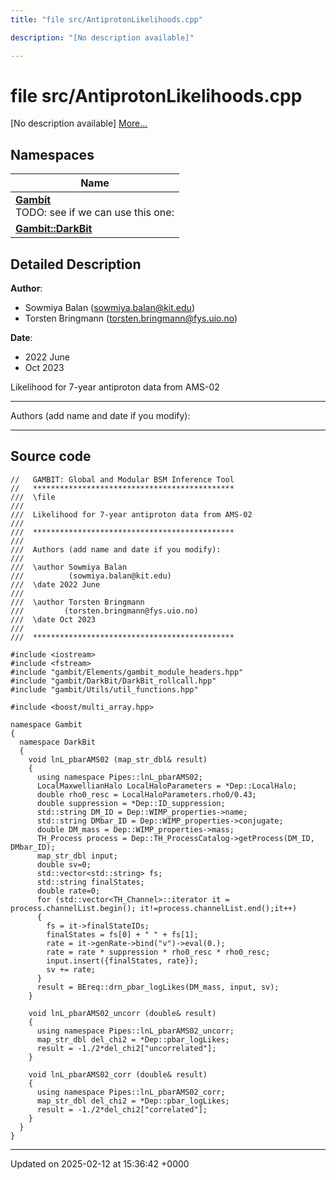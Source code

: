 ```yaml
---
title: "file src/AntiprotonLikelihoods.cpp"

description: "[No description available]"

---
```


# file src/AntiprotonLikelihoods.cpp

[No description available] [More...](#detailed-description)

## Namespaces

| Name           |
| -------------- |
| **[Gambit](/documentation/code/namespaces/namespacegambit/)** <br>TODO: see if we can use this one:  |
| **[Gambit::DarkBit](/documentation/code/namespaces/namespacegambit_1_1darkbit/)**  |

## Detailed Description


**Author**: 

  * Sowmiya Balan ([sowmiya.balan@kit.edu](mailto:sowmiya.balan@kit.edu)) 
  * Torsten Bringmann ([torsten.bringmann@fys.uio.no](mailto:torsten.bringmann@fys.uio.no)) 


**Date**: 

  * 2022 June
  * Oct 2023


Likelihood for 7-year antiproton data from AMS-02



------------------

Authors (add name and date if you modify):



------------------




## Source code

```
//   GAMBIT: Global and Modular BSM Inference Tool
//   *********************************************
///  \file
///
///  Likelihood for 7-year antiproton data from AMS-02
///
///  *********************************************
///
///  Authors (add name and date if you modify):
///
///  \author Sowmiya Balan
///          (sowmiya.balan@kit.edu)
///  \date 2022 June
///
///  \author Torsten Bringmann
///         (torsten.bringmann@fys.uio.no)
///  \date Oct 2023
///
///  *********************************************

#include <iostream>
#include <fstream>
#include "gambit/Elements/gambit_module_headers.hpp"
#include "gambit/DarkBit/DarkBit_rollcall.hpp"
#include "gambit/Utils/util_functions.hpp"

#include <boost/multi_array.hpp>

namespace Gambit
{
  namespace DarkBit
  {
    void lnL_pbarAMS02 (map_str_dbl& result)
    {
      using namespace Pipes::lnL_pbarAMS02;
      LocalMaxwellianHalo LocalHaloParameters = *Dep::LocalHalo;
      double rho0_resc = LocalHaloParameters.rho0/0.43;
      double suppression = *Dep::ID_suppression;
      std::string DM_ID = Dep::WIMP_properties->name;
      std::string DMbar_ID = Dep::WIMP_properties->conjugate;
      double DM_mass = Dep::WIMP_properties->mass;
      TH_Process process = Dep::TH_ProcessCatalog->getProcess(DM_ID, DMbar_ID);
      map_str_dbl input;
      double sv=0;
      std::vector<std::string> fs;
      std::string finalStates;
      double rate=0;
      for (std::vector<TH_Channel>::iterator it = process.channelList.begin(); it!=process.channelList.end();it++)
      {
        fs = it->finalStateIDs;
        finalStates = fs[0] + " " + fs[1];
        rate = it->genRate->bind("v")->eval(0.);
        rate = rate * suppression * rho0_resc * rho0_resc;
        input.insert({finalStates, rate});
        sv += rate;
      }
      result = BEreq::drn_pbar_logLikes(DM_mass, input, sv);
    }

    void lnL_pbarAMS02_uncorr (double& result)
    {
      using namespace Pipes::lnL_pbarAMS02_uncorr;
      map_str_dbl del_chi2 = *Dep::pbar_logLikes;
      result = -1./2*del_chi2["uncorrelated"];
    }

    void lnL_pbarAMS02_corr (double& result)
    {
      using namespace Pipes::lnL_pbarAMS02_corr;
      map_str_dbl del_chi2 = *Dep::pbar_logLikes;
      result = -1./2*del_chi2["correlated"];
    }
  }
}
```


-------------------------------

Updated on 2025-02-12 at 15:36:42 +0000
